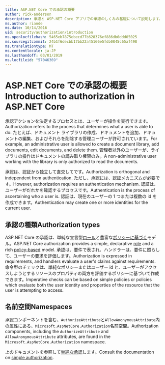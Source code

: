 ```yaml
---
title: ASP.NET Core での承認の概要
author: rick-anderson
description: 承認と ASP.NET Core アプリでの承認のしくみの基礎について説明します。
ms.author: riande
ms.date: 10/14/2016
uid: security/authorization/introduction
ms.openlocfilehash: 5465eb7875ebecd77b628376ef886db0ddd05025
ms.sourcegitcommit: 24b1f6decbb17bb22a45166e5fdb0845c65af498
ms.translationtype: MT
ms.contentlocale: ja-JP
ms.lasthandoff: 03/01/2019
ms.locfileid: "57046369"
---
```

# <a name="introduction-to-authorization-in-aspnet-core"></a><span data-ttu-id="dc289-103">ASP.NET Core での承認の概要</span><span class="sxs-lookup"><span data-stu-id="dc289-103">Introduction to authorization in ASP.NET Core</span></span>

<a name="security-authorization-introduction"></a>

<span data-ttu-id="dc289-104">承認アクションを決定するプロセスとは、ユーザーが操作を実行できます。</span><span class="sxs-lookup"><span data-stu-id="dc289-104">Authorization refers to the process that determines what a user is able to do.</span></span> <span data-ttu-id="dc289-105">たとえば、ドキュメント ライブラリの作成、ドキュメントを追加、ドキュメントの編集、およびそれらを削除する管理ユーザーが許可されています。</span><span class="sxs-lookup"><span data-stu-id="dc289-105">For example, an administrative user is allowed to create a document library, add documents, edit documents, and delete them.</span></span> <span data-ttu-id="dc289-106">管理者以外のユーザーが、ライブラリの操作はドキュメントの読み取り権限のみ。</span><span class="sxs-lookup"><span data-stu-id="dc289-106">A non-administrative user working with the library is only authorized to read the documents.</span></span>

<span data-ttu-id="dc289-107">承認は、認証から独立して直交してです。</span><span class="sxs-lookup"><span data-stu-id="dc289-107">Authorization is orthogonal and independent from authentication.</span></span> <span data-ttu-id="dc289-108">ただし、承認には、認証メカニズムが必要です。</span><span class="sxs-lookup"><span data-stu-id="dc289-108">However, authorization requires an authentication mechanism.</span></span> <span data-ttu-id="dc289-109">認証は、ユーザーがだれかを確認するプロセスです。</span><span class="sxs-lookup"><span data-stu-id="dc289-109">Authentication is the process of ascertaining who a user is.</span></span> <span data-ttu-id="dc289-110">認証は、現在のユーザーの 1 つまたは複数の id を作成できます。</span><span class="sxs-lookup"><span data-stu-id="dc289-110">Authentication may create one or more identities for the current user.</span></span>

## <a name="authorization-types"></a><span data-ttu-id="dc289-111">承認の種類</span><span class="sxs-lookup"><span data-stu-id="dc289-111">Authorization types</span></span>

<span data-ttu-id="dc289-112">ASP.NET Core の承認は、単純な宣言型[ロール](xref:security/authorization/roles)と豊富な[ポリシーに基づく](xref:security/authorization/policies)モデル。</span><span class="sxs-lookup"><span data-stu-id="dc289-112">ASP.NET Core authorization provides a simple, declarative [role](xref:security/authorization/roles) and a rich [policy-based](xref:security/authorization/policies) model.</span></span> <span data-ttu-id="dc289-113">承認は、要件で表され、ハンドラーは、要件に照らして、ユーザーの要求を評価します。</span><span class="sxs-lookup"><span data-stu-id="dc289-113">Authorization is expressed in requirements, and handlers evaluate a user's claims against requirements.</span></span> <span data-ttu-id="dc289-114">命令型のチェックは、単純なポリシーまたはユーザー id と、ユーザーがアクセスしようとするリソースのプロパティの両方を評価するポリシーに基づいて作成できます。</span><span class="sxs-lookup"><span data-stu-id="dc289-114">Imperative checks can be based on simple policies or policies which evaluate both the user identity and properties of the resource that the user is attempting to access.</span></span>

## <a name="namespaces"></a><span data-ttu-id="dc289-115">名前空間</span><span class="sxs-lookup"><span data-stu-id="dc289-115">Namespaces</span></span>

<span data-ttu-id="dc289-116">承認コンポーネントを含む、`AuthorizeAttribute`と`AllowAnonymousAttribute`内の属性にある、`Microsoft.AspNetCore.Authorization`名前空間。</span><span class="sxs-lookup"><span data-stu-id="dc289-116">Authorization components, including the `AuthorizeAttribute` and `AllowAnonymousAttribute` attributes, are found in the `Microsoft.AspNetCore.Authorization` namespace.</span></span>

<span data-ttu-id="dc289-117">上のドキュメントを参照して[単純な承認](xref:security/authorization/simple)します。</span><span class="sxs-lookup"><span data-stu-id="dc289-117">Consult the documentation on [simple authorization](xref:security/authorization/simple).</span></span>
